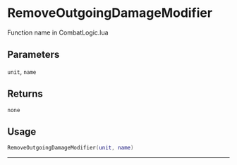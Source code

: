 # RemoveOutgoingDamageModifier
Function name in CombatLogic.lua
## Parameters
`unit`, `name`
## Returns
`none`
## Usage
```lua
RemoveOutgoingDamageModifier(unit, name)
```
---
